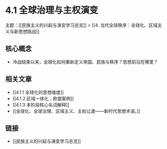 # 4.1 全球治理与主权演变

主题：[[民族主义的兴起与演变学习总览]] > [[4. 当代全球秩序：全球化、区域主义与新思想挑战]]

## 核心概念

- 冷战结束以来，全球化如何重新定义帝国、民族与秩序？思想前沿在哪里？

## 相关文章

- [[4.1.1 全球化的思想维度]]
- [[4.1.2 区域一体化：欧盟案例]]
- [[4.1.3 本阶段核心名词解释]]
- [[全球化、全球治理、区域主义、主权让渡——新时代思想术语。]]

## 链接

- [[民族主义的兴起与演变学习总览]]
